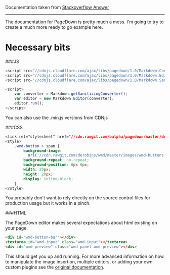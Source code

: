 Documentation taken from [Stackoverflow Answer](http://stackoverflow.com/a/26123453/1932414 "Stackoverflow Answer")


----------


The documentation for PageDown is pretty much a mess. I'm going to try to create a much more ready to go example here.

# Necessary bits

###JS

```Javascript
<script src="//cdnjs.cloudflare.com/ajax/libs/pagedown/1.0/Markdown.Converter.js"></script>
<script src="//cdnjs.cloudflare.com/ajax/libs/pagedown/1.0/Markdown.Editor.js"></script>
<script src="//cdnjs.cloudflare.com/ajax/libs/pagedown/1.0/Markdown.Sanitizer.js"></script>

<script>
    var converter = Markdown.getSanitizingConverter();
    var editor = new Markdown.Editor(converter);
    editor.run();
</script>
```

You can also use the .min.js versions from CDNjs

###CSS
```CSS
<link rel="stylesheet" href="//cdn.rawgit.com/balpha/pagedown/master/demo/browser/demo.css" />
<style>
    .wmd-button > span {
        background-image: 
          url('//cdn.rawgit.com/derobins/wmd/master/images/wmd-buttons.png');
        background-repeat: no-repeat;
        background-position: 0px 0px;
        width: 20px;
        height: 20px;
        display: inline-block;
    }
</style>
```
You probably don't want to rely directly on the source control files for production usage but it works in a pinch.

###HTML

The PageDown editor makes several expectations about html existing on your page.
```HTML
<div id="wmd-button-bar"></div>
<textarea id="wmd-input" class="wmd-input"></textarea>
<div id="wmd-preview" class="wmd-panel wmd-preview"></div>
```
This should get you up and running. For more advanced information on how to manipulate the image insertion, multiple editors, or adding your own custom plugins see the [original documentation](https://code.google.com/archive/p/pagedown/wikis/PageDown.wiki).


